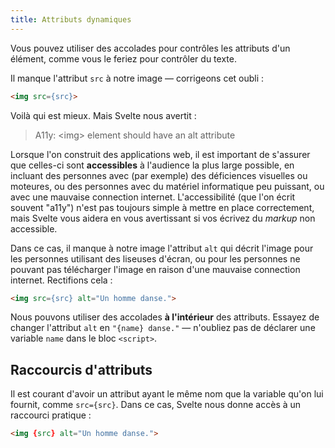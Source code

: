 ```yaml
---
title: Attributs dynamiques
---
```


Vous pouvez utiliser des accolades pour contrôles les attributs d'un élément, comme vous le feriez pour contrôler du texte.

Il manque l'attribut `src` à notre image — corrigeons cet oubli :

```html
<img src={src}>
```

Voilà qui est mieux. Mais Svelte nous avertit :

> A11y: &lt;img&gt; element should have an alt attribute

Lorsque l'on construit des applications web, il est important de s'assurer que celles-ci sont **accessibles** à l'audience la plus large possible, en incluant des personnes avec (par exemple) des déficiences visuelles ou moteures, ou des personnes avec du matériel informatique peu puissant, ou avec une mauvaise connection internet. L'accessibilité (que l'on écrit souvent "a11y") n'est pas toujours simple à mettre en place correctement, mais Svelte vous aidera en vous avertissant si vos écrivez du <span class='vo'>_markup_</span> non accessible.

Dans ce cas, il manque à notre image l'attribut `alt` qui décrit l'image pour les personnes utilisant des liseuses d'écran, ou pour les personnes ne pouvant pas télécharger l'image en raison d'une mauvaise connection internet. Rectifions cela :

```html
<img src={src} alt="Un homme danse.">
```

Nous pouvons utiliser des accolades **à l'intérieur** des attributs. Essayez de changer l'attribut `alt` en `"{name} danse."` — n'oubliez pas de déclarer une variable `name` dans le bloc `<script>`.

## Raccourcis d'attributs

Il est courant d'avoir un attribut ayant le même nom que la variable qu'on lui fournit, comme `src={src}`. Dans ce cas, Svelte nous donne accès à un raccourci pratique :

```html
<img {src} alt="Un homme danse.">
```
